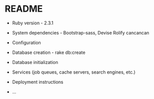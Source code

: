 # README

* Ruby version - 2.3.1

* System dependencies - Bootstrap-sass,
                        Devise
                        Rolify
                        cancancan

* Configuration

* Database creation - rake db:create

* Database initialization

* Services (job queues, cache servers, search engines, etc.)

* Deployment instructions

* ...
